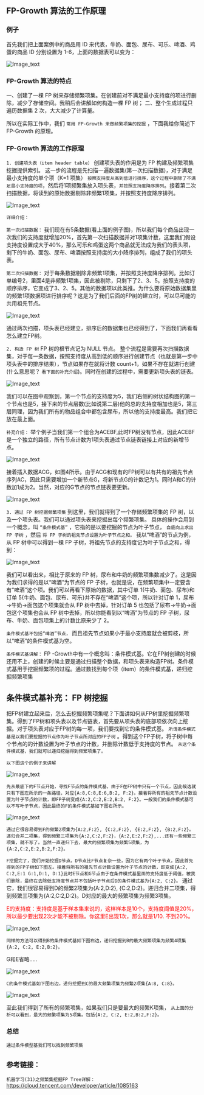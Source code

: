 ## FP-Growth 算法的工作原理
### 例子
首先我们把上面案例中的商品用 ID 来代表，牛奶、面包、尿布、可乐、啤酒、鸡蛋的商品 ID 分别设置为 1-6，上面的数据表可以变为：

![Image_text](https://raw.githubusercontent.com/OneStepAndTwoSteps/data_mining_analysis/master/static/Apriori/2.png)

### FP-Growth 算法的特点

一、创建了一棵 FP 树来存储频繁项集。在创建前对不满足最小支持度的项进行删除，减少了存储空间。我稍后会讲解如何构造一棵 FP 树；
二、整个生成过程只遍历数据集 2 次，大大减少了计算量。

所以在实际工作中，我们 `常用 FP-Growth 来做频繁项集的挖掘` ，下面我给你简述下 FP-Growth 的原理。

### FP-Growth 算法的工作原理
`1. 创建项头表（item header table）`
创建项头表的作用是为 FP 构建及频繁项集挖掘提供索引。
这一步的流程是先扫描一遍数据集(第一次扫描数据)，对于满足最小支持度的单个项（K=1 项集） `按照支持度从高到低进行排序，这个过程中删除了不满足最小支持度的项`，然后将1项频繁集放入项头表，`并按照支持度降序排列`。接着第二次扫描数据，将读到的原始数据剔除非频繁1项集，并按照支持度降序排列。

![Image_text](https://raw.githubusercontent.com/OneStepAndTwoSteps/data_mining_analysis/master/static/Apriori/9-1.png)


`详细介绍：` 

`第一次扫描数据：` 我们现在有5条数据(看上面的例子图)，所以我们每个商品出现一次我们的支持度就增加20%，首先第一次扫描数据并对1项集计数，这里我们假设支持度设置成大于40%，那么可乐和鸡蛋这两个商品就无法成为我们的表头项，剩下的牛奶、面包、尿布、啤酒按照支持度的大小降序排列，组成了我们的项头表。

`第二次扫描数据：` 对于每条数据剔除非频繁1项集，并按照支持度降序排列。比如订单编号2，里面4是非频繁1项集，因此被剔除，只剩下了2、3、5。按照支持度的顺序排序，它变成了3、2、5。其他的数据项以此类推。为什么要将原始数据集里的频繁1项数据项进行排序呢？这是为了我们后面的FP树的建立时，可以尽可能的共用祖先节点。

![Image_text](https://raw.githubusercontent.com/OneStepAndTwoSteps/data_mining_analysis/master/static/Apriori/21.png)


通过两次扫描，项头表已经建立，排序后的数据集也已经得到了，下面我们再看看怎么建立FP树。

`2. 构造 FP 树`
FP 树的根节点记为 NULL 节点。
整个流程是需要再次扫描数据集，对于每一条数据，按照支持度从高到低的顺序进行创建节点（也就是第一步中项头表中的排序结果），节点如果存在就将计数 count+1，如果不存在就进行创建(什么意思呢？ `看下面的补充介绍`)。同时在创建的过程中，需要更新项头表的链表。

![Image_text](https://raw.githubusercontent.com/OneStepAndTwoSteps/data_mining_analysis/master/static/Apriori/10-3.png)

我们可以在图中观察到，第一个节点的支持度为5，我们右侧的树状结构图的第一个节点也是5，接下来的节点层数(比如说第二层)他的总的支持度相加也是5，第三层同理，因为我们所有的物品组合中都包含尿布，所以他的支持度最高。我们把它放在最上面。

`补充介绍：`
举个例子当我们第一个组合为ACEBF,此时FP树没有节点，因此ACEBF是一个独立的路径，所有节点计数为1项头表通过节点链表链接上对应的新增节点。

![Image_text](https://raw.githubusercontent.com/OneStepAndTwoSteps/data_mining_analysis/master/static/Apriori/14.png)

接着插入数据ACG，如图4所示。由于ACG和现有的FP树可以有共有的祖先节点序列AC，因此只需要增加一个新节点G，将新节点G的计数记为1。同时A和C的计数加1成为2。当然，对应的G节点的节点链表要更新。

![Image_text](https://raw.githubusercontent.com/OneStepAndTwoSteps/data_mining_analysis/master/static/Apriori/13.png)


`3. 通过 FP 树挖掘频繁项集`
到这里，我们就得到了一个存储频繁项集的 FP 树，以及一个项头表。我们可以通过项头表来挖掘出每个频繁项集。
具体的操作会用到一个概念，叫 `“条件模式基”` ，它指的是以要挖掘的节点为叶子节点， `自底向上求出 FP 子树` ，然后 `将 FP 子树的祖先节点设置为叶子节点之和。`
我以“啤酒”的节点为例，从 FP 树中可以得到一棵 FP 子树，将祖先节点的支持度记为叶子节点之和，得到：

![Image_text](https://raw.githubusercontent.com/OneStepAndTwoSteps/data_mining_analysis/master/static/Apriori/11.png)

我们可以看出来，相比于原来的 FP 树，尿布和牛奶的频繁项集数减少了。这是因为我们求得的是以“啤酒”为节点的 FP 子树，也就是说，在频繁项集中一定要含有“啤酒”这个项。我们可以再看下原始的数据，其中订单 1{牛奶、面包、尿布}和订单 5{牛奶、面包、尿布、可乐}并不存在“啤酒”这个项，所以针对订单 1，尿布→牛奶→面包这个项集就会从 FP 树中去掉，针对订单 5 也包括了尿布→牛奶→面包这个项集也会从 FP 树中去掉，所以你能看到以“啤酒”为节点的 FP 子树，尿布、牛奶、面包项集上的计数比原来少了 2。

`条件模式基不包括“啤酒”节点，` 而且祖先节点如果小于最小支持度就会被剪枝，所以“啤酒”的条件模式基为空。  

`条件模式基讲解：` FP -Growth中有一个概念叫：条件模式基。它在FP树创建的时候还用不上，创建的时候主要是通过扫描整个数据，和项头表来构造FP树。条件模式基用于挖掘频繁项的过程。通过数找到每个项（item）的条件模式基，递归挖掘频繁项集

## 条件模式基补充： FP 树挖掘

把FP树建立起来后，怎么去挖掘频繁项集呢？下面讲如何从FP树里挖掘频繁项集。得到了FP树和项头表以及节点链表，首先要从项头表的底部项依次向上挖掘。对于项头表对应于FP树的每一项，我们要找到它的条件模式基。 `所谓条件模式基是以我们要挖掘的节点作为叶子节点所对应的FP子树` 。得到这个FP子树，将子树中每个节点的的计数设置为叶子节点的计数，并删除计数低于支持度的节点。 `从这个条件模式基，我们就可以递归挖掘得到频繁项集了。`

`以下图这个的例子来讲解`

![Image_text](https://raw.githubusercontent.com/OneStepAndTwoSteps/data_mining_analysis/master/static/Apriori/19.png)


`先从最底下的F节点开始，寻找F节点的条件模式基，由于F在FP树中只有一个节点，因此候选就只有下图左所示的一条路径，对应{A:8,C:8,E:6,B:2, F:2}。接着将所有的祖先节点计数设置为叶子节点的计数，即FP子树变成{A:2,C:2,E:2,B:2, F:2}。一般我们的条件模式基可以不写叶子节点，因此最终的F的条件模式基如下图右所示。`

![Image_text](https://raw.githubusercontent.com/OneStepAndTwoSteps/data_mining_analysis/master/static/Apriori/15.png)

`通过它很容易得到F的频繁2项集为{A:2,F:2}, {C:2,F:2}, {E:2,F:2}, {B:2,F:2}。递归合并二项集，得到频繁三项集为{A:2,C:2,F:2}，{A:2,E:2,F:2},...还有一些频繁三项集，就不写了。当然一直递归下去，最大的频繁项集为频繁5项集，为{A:2,C:2,E:2,B:2,F:2}。`

`F挖掘完了，我们开始挖掘D节点。D节点比F节点复杂一些，因为它有两个叶子节点，因此首先得到的FP子树如下图左。接着将所有的祖先节点计数设置为叶子节点的计数，即变成{A:2, C:2,E:1 G:1,D:1, D:1}此时E节点和G节点由于在条件模式基里面的支持度低于阈值，被我们删除，最终在去除低支持度节点并不包括叶子节点后D的条件模式基为{A:2, C:2}。` 通过它，我们很容易得到D的频繁2项集为{A:2,D:2}, {C:2,D:2}。递归合并二项集，得到频繁三项集为{A:2,C:2,D:2}。D对应的最大的频繁项集为频繁3项集。

<font color ='red'>E的支持度：支持度是基于样本集来说的，这样样本是10个，支持度阈值是20%，所以最少要出现2次才能不被剔除。你这里E出现1次，那么就是1/10. 不到20%。</font>

![Image_text](https://raw.githubusercontent.com/OneStepAndTwoSteps/data_mining_analysis/master/static/Apriori/16.png)

`同样的方法可以得到B的条件模式基如下图右边，递归挖掘到B的最大频繁项集为频繁4项集{A:2, C:2, E:2,B:2}。`

G和E省略.....

![Image_text](https://raw.githubusercontent.com/OneStepAndTwoSteps/data_mining_analysis/master/static/Apriori/17.png)

`C的条件模式基如下图右边，递归挖掘到C的最大频繁项集为频繁2项集{A:8, C:8}。`

![Image_text](https://raw.githubusercontent.com/OneStepAndTwoSteps/data_mining_analysis/master/static/Apriori/18.png)

至此我们得到了所有的频繁项集，如果我们只是要最大的频繁K项集， `从上面的分析可以看到，最大的频繁项集为5项集。包括{A:2, C:2, E:2,B:2,F:2}。`



### 总结

`通过条件模型基我们可以找到频繁项集`


## `参考链接：`

`机器学习(31)之频繁集挖掘FP Tree详解：`https://cloud.tencent.com/developer/article/1085163
